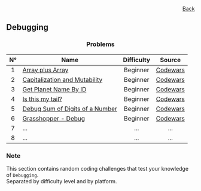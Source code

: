 <p align="right">
  <a href="/README.md">Back</a>
</p>

<h2>Debugging</h2>

<h3 align="center">Problems</h3>

<div align="center">

| N° | Name	| Difficulty | Source |
|:---: |---	|:---:	|:---:	|
| 1 | [Array plus Array](./array-plus-array/)	| Beginner | [Codewars](https://www.codewars.com/kata/5a2be17aee1aaefe2a000151)	|
| 2 | [Capitalization and Mutability](./capitalization-and-mutability/)	| Beginner | [Codewars](https://www.codewars.com/kata/595970246c9b8fa0a8000086) |
| 3 | [Get Planet Name By ID](./get-planet-name-by-id/) | Beginner | [Codewars](https://www.codewars.com/kata/515e188a311df01cba000003) |
| 4 | [Is this my tail?](./is-this-my-tail/) | Beginner | [Codewars](https://www.codewars.com/kata/56f695399400f5d9ef000af5) |
| 5 | [Debug Sum of Digits of a Number](./debug-sum-of-digits-of-a-number/) | Beginner | [Codewars](https://www.codewars.com/kata/563d59dd8e47a5ed220000ba) |
| 6 | [Grasshopper - Debug](./grasshopper-debug/) | Beginner | [Codewars](https://www.codewars.com/kata/55cb854deb36f11f130000e1) |
| 7 | ... | ... | ... |
| 8 | ... | ... | ... |

</div>

<h3>Note</h3>

<p>
  This section contains random coding challenges that test your knowledge of <code>Debugging</code>.<br> Separated by difficulty level and by platform.
</p>
